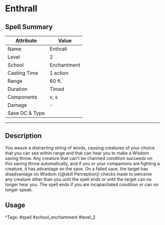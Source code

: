 # Enthrall

## Spell Summary

| Attribute        | Value                  |
|------------------|------------------------|
| Name             | Enthrall                 |
| Level            | 2                |
| School           | Enchantment          |
| Casting Time     | 1 action              |
| Range            | 60 ft.            |
| Duration         | Timed             |
| Components       | v, s             |
| Damage           | -               |
| Save DC & Type   |              |

---

## Description

You weave a distracting string of words, causing creatures of your choice that you can see within range and that can hear you to make a Wisdom saving throw. Any creature that can't be charmed condition succeeds on this saving throw automatically, and if you or your companions are fighting a creature, it has advantage on the save. On a failed save, the target has disadvantage on Wisdom ({@skill Perception}) checks made to perceive any creature other than you until the spell ends or until the target can no longer hear you. The spell ends if you are incapacitated condition or can no longer speak.

## Usage


^Tags: #spell #school_enchantment #level_2